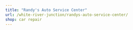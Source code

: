 ```yaml
---
title: "Randy's Auto Service Center"
url: /white-river-junction/randys-auto-service-center/
shop: car repair
---
```

